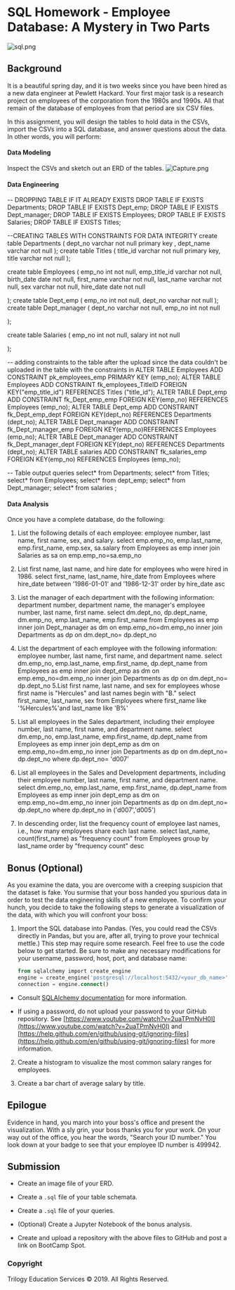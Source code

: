 # SQL Homework - Employee Database: A Mystery in Two Parts

![sql.png](sql.png)

## Background

It is a beautiful spring day, and it is two weeks since you have been hired as a new data engineer at Pewlett Hackard. Your first major task is a research project on employees of the corporation from the 1980s and 1990s. All that remain of the database of employees from that period are six CSV files.

In this assignment, you will design the tables to hold data in the CSVs, import the CSVs into a SQL database, and answer questions about the data. In other words, you will perform:



#### Data Modeling

Inspect the CSVs and sketch out an ERD of the tables. 
![Capture.png](Capture.png)
#### Data Engineering

-- DROPPING TABLE IF IT ALREADY EXISTS
DROP TABLE IF EXISTS Departments;
DROP TABLE IF EXISTS Dept_emp;
DROP TABLE IF EXISTS Dept_manager;
DROP TABLE IF EXISTS Employees;
DROP TABLE IF EXISTS Salaries; 
DROP TABLE IF EXISTS Titles;

--CREATING TABLES WITH CONSTRAINTS FOR DATA INTEGRITY 
create table Departments (
dept_no varchar not null primary key ,
dept_name varchar not null
);
create table Titles (
title_id varchar not null primary key,
title varchar not null 
);

create table Employees (
emp_no int not null,
emp_title_id varchar not null,
birth_date date not null,
first_name varchar not null,
last_name varchar not null,
sex varchar not null,
hire_date date not null

);
create table Dept_emp (
emp_no int  not null,
dept_no varchar not null
);
create table Dept_manager (
dept_no varchar not null,
emp_no int not null

);

create table Salaries (
emp_no int not null,
salary int not null

);

-- adding constraints to the table after the upload  since the data couldn't be uploaded in the table with the constraints in 
ALTER TABLE Employees ADD CONSTRAINT pk_employees_emp PRIMARY KEY (emp_no);
ALTER TABLE Employees ADD CONSTRAINT fk_employees_TitleID FOREIGN KEY("emp_title_id") REFERENCES  Titles ("title_id");
ALTER TABLE Dept_emp ADD CONSTRAINT  fk_Dept_emp_emp FOREIGN KEY(emp_no) REFERENCES Employees (emp_no);
ALTER TABLE Dept_emp ADD CONSTRAINT fk_Dept_emp_dept FOREIGN KEY(dept_no) REFERENCES Departments (dept_no);
ALTER TABLE Dept_manager ADD CONSTRAINT fk_Dept_manager_emp FOREIGN KEY(emp_no)REFERENCES Employees (emp_no);
ALTER TABLE Dept_manager ADD CONSTRAINT fk_Dept_manager_dept FOREIGN KEY(dept_no) REFERENCES  Departments (dept_no);
ALTER TABLE salaries ADD CONSTRAINT fk_salaries_emp FOREIGN KEY(emp_no) REFERENCES Employees (emp_no);

-- Table output queries
select* from Departments;
select* from Titles;
select* from Employees;
select* from dept_emp;
select* from Dept_manager;
select* from salaries ;

#### Data Analysis

Once you have a complete database, do the following:

1. List the following details of each employee: employee number, last name, first name, sex, and salary.
select emp.emp_no, emp.last_name, emp.first_name, emp.sex, sa.salary 
from Employees as emp 
inner join Salaries as sa  on emp.emp_no=sa.emp_no 

2. List first name, last name, and hire date for employees who were hired in 1986.
select first_name, last_name, hire_date 
from Employees
where hire_date between '1986-01-01' and '1986-12-31'
order by hire_date asc 

3. List the manager of each department with the following information: department number, department name, the manager's employee number, last name, first name.
select dm.dept_no, dp.dept_name, dm.emp_no, emp.last_name, emp.first_name
from Employees as emp 
inner join Dept_manager as dm  on emp.emp_no=dm.emp_no 
inner join Departments as dp on dm.dept_no= dp.dept_no

4. List the department of each employee with the following information: employee number, last name, first name, and department name.
select dm.emp_no, emp.last_name, emp.first_name, dp.dept_name
from Employees as emp 
inner join dept_emp as dm  on emp.emp_no=dm.emp_no 
inner join Departments as dp on dm.dept_no= dp.dept_no
5.List first name, last name, and sex for employees whose first name is "Hercules" and last names begin with "B."
select first_name, last_name, sex 
from Employees 
where first_name like '%Hercules%'and last_name like 'B%'

6. List all employees in the Sales department, including their employee number, last name, first name, and department name.
select dm.emp_no, emp.last_name, emp.first_name, dp.dept_name
from Employees as emp 
inner join dept_emp as dm  on emp.emp_no=dm.emp_no 
inner join Departments as dp on dm.dept_no= dp.dept_no
where dp.dept_no= 'd007'

7. List all employees in the Sales and Development departments, including their employee number, last name, first name, and department name.
select dm.emp_no, emp.last_name, emp.first_name, dp.dept_name
from Employees as emp 
inner join dept_emp as dm  on emp.emp_no=dm.emp_no 
inner join Departments as dp on dm.dept_no= dp.dept_no
where dp.dept_no in ('d007','d005')

8. In descending order, list the frequency count of employee last names, i.e., how many employees share each last name.
select last_name, count(first_name) as "frequency count"
from Employees 
group by last_name
order by "frequency count" desc


## Bonus (Optional)

As you examine the data, you are overcome with a creeping suspicion that the dataset is fake. You surmise that your boss handed you spurious data in order to test the data engineering skills of a new employee. To confirm your hunch, you decide to take the following steps to generate a visualization of the data, with which you will confront your boss:

1. Import the SQL database into Pandas. (Yes, you could read the CSVs directly in Pandas, but you are, after all, trying to prove your technical mettle.) This step may require some research. Feel free to use the code below to get started. Be sure to make any necessary modifications for your username, password, host, port, and database name:

   ```sql
   from sqlalchemy import create_engine
   engine = create_engine('postgresql://localhost:5432/<your_db_name>')
   connection = engine.connect()
   ```

* Consult [SQLAlchemy documentation](https://docs.sqlalchemy.org/en/latest/core/engines.html#postgresql) for more information.

* If using a password, do not upload your password to your GitHub repository. See [https://www.youtube.com/watch?v=2uaTPmNvH0I](https://www.youtube.com/watch?v=2uaTPmNvH0I) and [https://help.github.com/en/github/using-git/ignoring-files](https://help.github.com/en/github/using-git/ignoring-files) for more information.

2. Create a histogram to visualize the most common salary ranges for employees.

3. Create a bar chart of average salary by title.

## Epilogue

Evidence in hand, you march into your boss's office and present the visualization. With a sly grin, your boss thanks you for your work. On your way out of the office, you hear the words, "Search your ID number." You look down at your badge to see that your employee ID number is 499942.

## Submission

* Create an image file of your ERD.

* Create a `.sql` file of your table schemata.

* Create a `.sql` file of your queries.

* (Optional) Create a Jupyter Notebook of the bonus analysis.

* Create and upload a repository with the above files to GitHub and post a link on BootCamp Spot.

### Copyright

Trilogy Education Services © 2019. All Rights Reserved.
